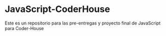 # JavaScript-CoderHouse
Este es un repositorio para las pre-entregas y proyecto final de JavaScript para Coder-House
